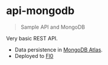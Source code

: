 # api-mongodb
> Sample API and MongoDB

Very basic REST API.

- Data persistence in [MongoDB Atlas](https://www.mongodb.com/atlas/database). 
- Deployed to [Fl0](https://www.fl0.com/)

